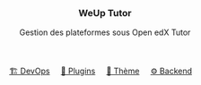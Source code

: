 <br/>
<div align="center">

<h3 align="center">WeUp Tutor</h3>
<p align="center">
Gestion des plateformes sous Open edX Tutor 
<br/>
<br/>
<br/>
<br/>
<a href="https://github.com/WeUp-Tutor/weup-tutor-devops">🏗️ DevOps</a>&nbsp;&nbsp;&nbsp;&nbsp;
<a href="https://github.com/WeUp-Tutor/weup-plugins">🧩 Plugins</a>&nbsp;&nbsp;&nbsp;&nbsp;
<a href="https://github.com/WeUp-Tutor/weup-tutor-indigo-release">🎨 Thème</a>&nbsp;&nbsp;&nbsp;&nbsp;
<a href="https://github.com/WeUp-Tutor/weup-tutor-edx-platform">⚙️ Backend</a>&nbsp;&nbsp;&nbsp;&nbsp;
</p>
</div>
